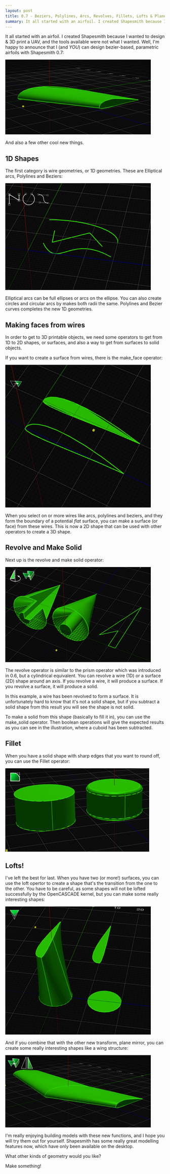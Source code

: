 ```yaml
---
layout: post
title: 0.7 - Beziers, Polylines, Arcs, Revolves, Fillets, Lofts & Plane mirror
summary: It all started with an airfoil. I created Shapesmith because I wanted to design & 3D print a UAV, and the tools available were not what I wanted. Well, I'm happy to announce that I (and YOU*) can design bezier-based, parametric airfoils with Shapesmith 0.7
---
```


It all started with an airfoil. I created Shapesmith because I wanted to design & 3D print a UAV, and the tools available were not what I wanted. Well, I'm happy to announce that I (and *YOU*) can design bezier-based, parametric airfoils with Shapesmith 0.7:

![Wing](/img/wings/loft.png)

And also a few other cool new things. 

## 1D Shapes

The first category is wire geometries, or 1D geometries. These are Elliptical arcs, Polylines and Beziers:

![ArcBezierPolyline](/img/wings/arcbezierpolyline.png)

Elliptical arcs can be full ellipses or arcs on the ellipse. You can also create circles and circular arcs by makes both radii the same. Polylines and Bezier curves completes the new 1D geometries.

## Making faces from wires

In order to get to 3D printable objects, we need some operators to get from 1D to 2D shapes, or surfaces, and also a way to get from surfaces to solid objects.

If you want to create a surface from wires, there is the make_face operator:

![Make Face](/img/wings/make_face.png)

When you select on or more wires like arcs, polylines and beziers, and they form the boundary of a potential *flat* surface, you can make a surface (or face) from these wires. This is now a 2D shape that can be used with other operators to create a 3D shape.

## Revolve and Make Solid

Next up is the revolve and make solid operator:

![Revolve and make solid](/img/wings/make_solid.png)

The revolve operator is similar to the prism operator which was introduced in 0.6, but a cylindrical equivalent. You can revolve a wire (1D) or a surface (2D) shape around an axis. If you revolve a wire, it will produce a surface. If you revolve a surface, it will produce a solid.

In this example, a wire has been revolved to form a surface. It is unfortunately hard to know that it's not a solid shape, but if you subtract a solid shape from this result you will see the shape is not solid.

To make a solid from this shape (basically to fill it in), you can use the make_solid operator. Then boolean operations will give the expected results as you can see in the illustration, where a cuboid has been subtracted.

## Fillet

When you have a solid shape with sharp edges that you want to round off, you can use the Fillet operator:

![Fillet](/img/wings/fillet.png)

## Lofts!

I've left the best for last. When you have two (or more!) surfaces, you can use the loft opertor to create a shape that's the transition from the one to the other. You have to be careful, as some shapes will not be lofted successfully by the OpenCASCADE kernel, but you can make some really interesting shapes:

![Lofts](/img/wings/loft2.png)

And if you combine that with the other new transform, plane mirror, you can create some really interesting shapes like a wing structure:

![Mirrored Wings](/img/wings/mirrored_wings.png)

I'm really enjoying building models with these new functions, and I hope you will try them out for yourself. Shapesmith has some really great modelling features now, which have only been available on the desktop.

What other kinds of geometry would you like?

Make something!





